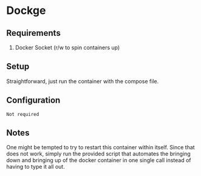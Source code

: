# Dockge

## Requirements

1. Docker Socket (r/w to spin containers up)

## Setup

Straightforward, just run the container with the compose file.

## Configuration

`Not required`

## Notes

One might be tempted to try to restart this container within itself. Since that does not work, simply run the provided script that automates the bringing down and bringing up of the docker container in one single call instead of having to type it all out.
